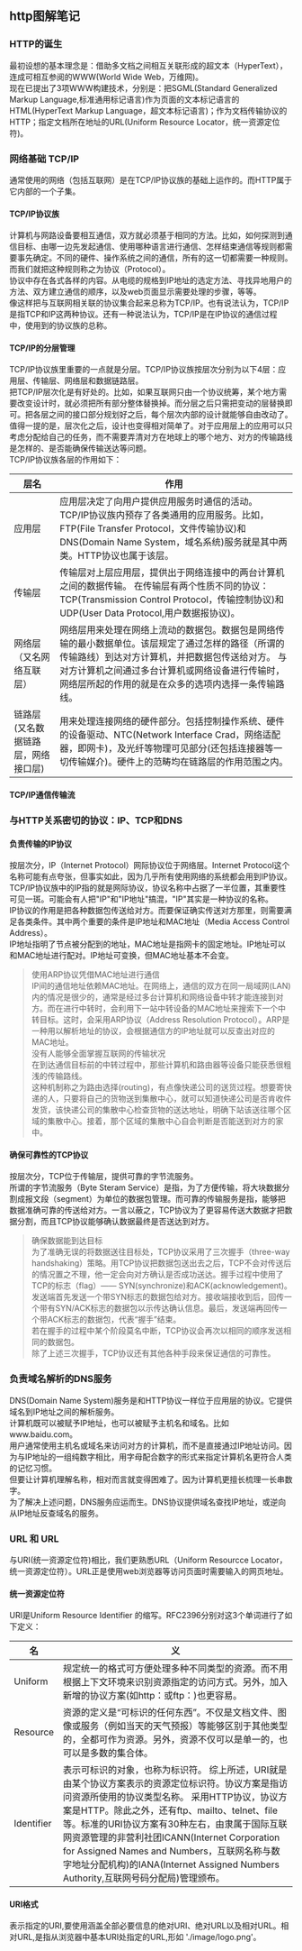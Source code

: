 ## http图解笔记
### HTTP的诞生
最初设想的基本理念是：借助多文档之间相互关联形成的超文本（HyperText），连成可相互参阅的WWW(World Wide Web，万维网)。  
现在已提出了3项WWW构建技术，分别是：把SGML(Standard Generalized Markup Language,标准通用标记语言)作为页面的文本标记语言的HTML(HyperText Markup Language，超文本标记语言)；作为文档传输协议的HTTP；指定文档所在地址的URL(Uniform Resource Locator，统一资源定位符)。
### 网络基础 TCP/IP
通常使用的网络（包括互联网）是在TCP/IP协议族的基础上运作的。而HTTP属于它内部的一个子集。  
#### TCP/IP协议族
计算机与网路设备要相互通信，双方就必须基于相同的方法。比如，如何探测到通信目标、由哪一边先发起通信、使用哪种语言进行通信、怎样结束通信等规则都需要事先确定。不同的硬件、操作系统之间的通信，所有的这一切都需要一种规则。而我们就把这种规则称之为协议（Protocol）。  
协议中存在各式各样的内容。从电缆的规格到IP地址的选定方法、寻找异地用户的方法、双方建立通信的顺序，以及web页面显示需要处理的步骤，等等。  
像这样把与互联网相关联的协议集合起来总称为TCP/IP。也有说法认为，TCP/IP是指TCP和IP这两种协议。还有一种说法认为，TCP/IP是在IP协议的通信过程中，使用到的协议族的总称。
#### TCP/IP的分层管理
TCP/IP协议族里重要的一点就是分层。TCP/IP协议族按层次分别为以下4层：应用层、传输层、网络层和数据链路层。  
把TCP/IP层次化是有好处的。比如，如果互联网只由一个协议统筹，某个地方需要改变设计时，就必须把所有部分整体替换掉。而分层之后只需把变动的层替换即可。把各层之间的接口部分规划好之后，每个层次内部的设计就能够自由改动了。  
值得一提的是，层次化之后，设计也变得相对简单了。对于应用层上的应用可以只考虑分配给自己的任务，而不需要弄清对方在地球上的哪个地方、对方的传输路线是怎样的、是否能确保传输送达等问题。  
TCP/IP协议族各层的作用如下：

层名       |   作用
-----------| -----------
应用层     |  应用层决定了向用户提供应用服务时通信的活动。 TCP/IP协议族内预存了各类通用的应用服务。比如，FTP(File Transfer Protocol，文件传输协议)和DNS(Domain Name System，域名系统)服务就是其中两类。HTTP协议也属于该层。
传输层     |  传输层对上层应用层，提供出于网络连接中的两台计算机之间的数据传输。 在传输层有两个性质不同的协议：TCP(Transmission Control Protocol，传输控制协议)和UDP(User Data Protocol,用户数据报协议)。
网络层（又名网络互联层） | 网络层用来处理在网络上流动的数据包。数据包是网络传输的最小数据单位。该层规定了通过怎样的路径（所谓的传输路线）到达对方计算机，并把数据包传送给对方。 与对方计算机之间通过多台计算机或网络设备进行传输时，网络层所起的作用的就是在众多的选项内选择一条传输路线。  
链路层(又名数据链路层，网络接口层)| 用来处理连接网络的硬件部分。包括控制操作系统、硬件的设备驱动、NTC(Network Interface Crad，网络适配器，即网卡)，及光纤等物理可见部分(还包括连接器等一切传输媒介)。硬件上的范畴均在链路层的作用范围之内。
#### TCP/IP通信传输流

### 与HTTP关系密切的协议：IP、TCP和DNS
#### 负责传输的IP协议
按层次分，IP（Internet Protocol）网际协议位于网络层。Internet Protocol这个名称可能有点夸张，但事实如此，因为几乎所有使用网络的系统都会用到IP协议。TCP/IP协议族中的IP指的就是网际协议，协议名称中占据了一半位置，其重要性可见一斑。可能会有人把"IP"和"IP地址"搞混，"IP"其实是一种协议的名称。  
IP协议的作用是把各种数据包传送给对方。而要保证确实传送对方那里，则需要满足各类条件。其中两个重要的条件是IP地址和MAC地址（Media Access Control Address）。  
IP地址指明了节点被分配到的地址，MAC地址是指网卡的固定地址。IP地址可以和MAC地址进行配对。IP地址可变换，但MAC地址基本不会变。
> 使用ARP协议凭借MAC地址进行通信  
IP间的通信地址依赖MAC地址。在网络上，通信的双方在同一局域网(LAN)内的情况是很少的，通常是经过多台计算机和网络设备中转才能连接到对方。而在进行中转时，会利用下一站中转设备的MAC地址来搜索下一个中转目标。这时，会采用ARP协议（Address Resolution Protocol）。ARP是一种用以解析地址的协议，会根据通信方的IP地址就可以反查出对应的MAC地址。  
> 没有人能够全面掌握互联网的传输状况  
在到达通信目标前的中转过程中，那些计算机和路由器等设备只能获悉很粗浅的传输路线。  
这种机制称之为路由选择(routing)，有点像快递公司的送货过程。想要寄快递的人，只要将自己的货物送到集散中心，就可以知道快递公司是否肯收件发货，该快递公司的集散中心检查货物的送达地址，明确下站该送往哪个区域的集散中心。接着，那个区域的集散中心自会判断是否能送到对方的家中。
#### 确保可靠性的TCP协议
按层次分，TCP位于传输层，提供可靠的字节流服务。  
所谓的字节流服务（Byte Steram Service）是指，为了方便传输，将大块数据分割成报文段（segment）为单位的数据包管理。而可靠的传输服务是指，能够把数据准确可靠的传送给对方。一言以蔽之，TCP协议为了更容易传送大数据才把数据分割，而且TCP协议能够确认数据最终是否送达到对方。
> 确保数据能到达目标  
为了准确无误的将数据送往目标处，TCP协议采用了三次握手（three-way handshaking）策略。用TCP协议把数据包送出去之后，TCP不会对传送后的情况置之不理，他一定会向对方确认是否成功送达。握手过程中使用了TCP的标志（flag）—— SYN(synchronize)和ACK(acknowledgement)。  
发送端首先发送一个带SYN标志的数据包给对方。接收端接收到后，回传一个带有SYN/ACK标志的数据包以示传达确认信息。最后，发送端再回传一个带ACK标志的数据包，代表“握手”结束。  
若在握手的过程中某个阶段莫名中断，TCP协议会再次以相同的顺序发送相同的数据包。  
除了上述三次握手，TCP协议还有其他各种手段来保证通信的可靠性。
### 负责域名解析的DNS服务
DNS(Domain Name System)服务是和HTTP协议一样位于应用层的协议。它提供域名到IP地址之间的解析服务。  
计算机既可以被赋予IP地址，也可以被赋予主机名和域名。比如www.baidu.com。  
用户通常使用主机名或域名来访问对方的计算机，而不是直接通过IP地址访问。因为与IP地址的一组纯数字相比，用字母配合数字的形式来指定计算机名更符合人类的记忆习惯。  
但要让计算机理解名称，相对而言就变得困难了。因为计算机更擅长梳理一长串数字。  
为了解决上述问题，DNS服务应运而生。DNS协议提供域名查找IP地址，或逆向从IP地址反查域名的服务。  
### URL 和 URL
与URI(统一资源定位符)相比，我们更熟悉URL（Uniform Resourcce Locator，统一资源定位符）。URL正是使用web浏览器等访问页面时需要输入的网页地址。
#### 统一资源定位符
URI是Uniform Resource Identifier 的缩写。RFC2396分别对这3个单词进行了如下定义：

名         |     义
-----------| ----------
Uniform    | 规定统一的格式可方便处理多种不同类型的资源。而不用根据上下文环境来识别资源指定的访问方式。另外，加入新增的协议方案(如http：或ftp：)也更容易。  
Resource   | 资源的定义是“可标识的任何东西”。不仅是文档文件、图像或服务（例如当天的天气预报）等能够区别于其他类型的，全都可作为资源。另外，资源不仅可以是单一的，也可以是多数的集合体。  
Identifier | 表示可标识的对象，也称为标识符。  综上所述，URI就是由某个协议方案表示的资源定位标识符。协议方案是指访问资源所使用的协议类型名称。 采用HTTP协议，协议方案是HTTP。除此之外，还有ftp、mailto、telnet、file等。标准的URI协议方案有30种左右，由隶属于国际互联网资源管理的非营利社团ICANN(Internet Corporation for Assigned Names and Numbers，互联网名称与数字地址分配机构)的IANA(Internet Assigned Numbers Authority,互联网号码分配局)管理颁布。

#### URI格式
表示指定的URI,要使用涵盖全部必要信息的绝对URI、绝对URL以及相对URL。相对URL,是指从浏览器中基本URI处指定的URL,形如 './image/logo.png'。










